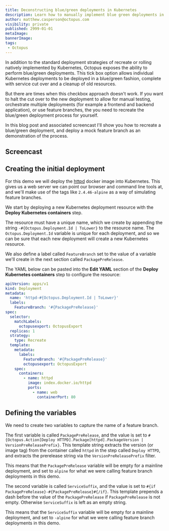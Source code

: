 ```yaml
---
title: Deconstructing blue/green deployments in Kubernetes
description: Learn how to manually implement blue green deployments in Kubernetes and Octopus.
author: matthew.casperson@octopus.com
visibility: private
published: 2999-01-01
metaImage: 
bannerImage: 
tags:
 - Octopus
---
```


In addition to the standard deployment strategies of recreate or rolling natively implemented by Kubernetes, Octopus exposes the ability to perform blue/green deployments. This tick box option allows individual Kubernetes deployments to be deployed in a blue/green fashion, complete with service cut over and a cleanup of old resources.

But there are times when this checkbox approach doesn't work. If you want to halt the cut over to the new deployment to allow for manual testing, orchestrate multiple deployments (for example a frontend and backend application), or use feature branches, the you need to recreate the blue/green deployment process for yourself.

In this blog post and associated screencast I'll show you how to recreate a blue/green deployment, and deploy a mock feature branch as an demonstration of the process.

## Screencast

## Creating the initial deployment

For this demo we will deploy the [httpd](https://hub.docker.com/_/httpd) docker image into Kubernetes. This gives us a web server we can point our browser and command line tools at, and we'll make use of the tags like `2.4.46-alpine` as a way of simulating feature branches.

We start by deploying a new Kubernetes deployment resource with the **Deploy Kubernetes containers** step.

The resource must have a unique name, which we create by appending the string `-#{Octopus.Deployment.Id | ToLower}` to the resource name. The `Octopus.Deployment.Id` variable is unique for each deployment, and so we can be sure that each new deployment will create a new Kubernetes resource.

We also define a label called `FeatureBranch` set to the value of a variable we'll create in the next section called `PackagePreRelease`.

The YAML below can be pasted into the **Edit YAML** section of the **Deploy Kubernetes containers** step to configure the resource:

```YAML
apiVersion: apps/v1
kind: Deployment
metadata:
  name: 'httpd-#{Octopus.Deployment.Id | ToLower}'
  labels:
    FeatureBranch: '#{PackagePreRelease}'
spec:
  selector:
    matchLabels:
      octopusexport: OctopusExport
  replicas: 1
  strategy:
    type: Recreate
  template:
    metadata:
      labels:
        FeatureBranch: '#{PackagePreRelease}'
        octopusexport: OctopusExport
    spec:
      containers:
        - name: httpd
          image: index.docker.io/httpd
          ports:
            - name: web
              containerPort: 80
```

## Defining the variables

We need to create two variables to capture the name of a feature branch.

The first variable is called `PackagePreRelease`, and the value is set to `#{Octopus.Action[Deploy HTTPD].Package[httpd].PackageVersion | VersionPreReleasePrefix}`. This template string extracts the version (or image tag) from the container called `httpd` in the step called `Deploy HTTPD`, and extracts the prerelease string via the `VersionPreReleasePrefix` filter.

This means that the `PackagePreRelease` variable will be empty for a mainline deployment, and set to `alpine` for what we were calling feature branch deployments in this demo.

The second variable is called `ServiceSuffix`, and the value is set to `#{if PackagePreRelease}-#{PackagePreRelease}#{/if}`. This template prepends a dash before the value of the `PackagePreRelease` if `PackagePreRelease` is not empty. Otherwise `ServiceSuffix` is left as an empty string.

This means that the `ServiceSuffix` variable will be empty for a mainline deployment, and set to `-alpine` for what we were calling feature branch deployments in this demo.